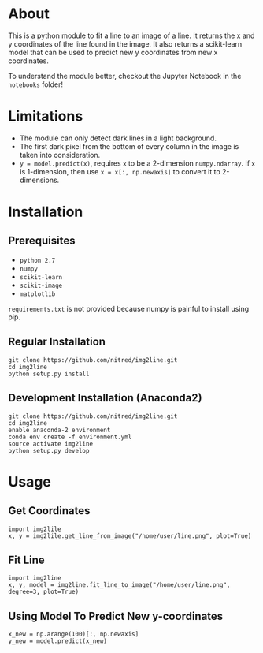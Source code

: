 # About
This is a python module to fit a line to an image of a line. It returns the x and y coordinates of the line found in the image. It also returns a scikit-learn model that can be used to predict new y coordinates from new x coordinates.

To understand the module better, checkout the Jupyter Notebook in the `notebooks` folder!

# Limitations
- The module can only detect dark lines in a light background.
- The first dark pixel from the bottom of every column in the image is taken into consideration.
- `y = model.predict(x)`, requires `x` to be a 2-dimension `numpy.ndarray`. If `x` is 1-dimension, then use `x = x[:, np.newaxis]` to convert it to 2-dimensions.

# Installation
## Prerequisites
- `python 2.7`
- `numpy`
- `scikit-learn`
- `scikit-image`
- `matplotlib`

`requirements.txt` is not provided because numpy is painful to install using pip.

## Regular Installation
```
git clone https://github.com/nitred/img2line.git
cd img2line
python setup.py install
```

## Development Installation (Anaconda2)
```
git clone https://github.com/nitred/img2line.git
cd img2line
enable anaconda-2 environment
conda env create -f environment.yml
source activate img2line
python setup.py develop
```

# Usage
## Get Coordinates
```
import img2lile
x, y = img2lile.get_line_from_image("/home/user/line.png", plot=True)
```

## Fit Line
```
import img2line
x, y, model = img2line.fit_line_to_image("/home/user/line.png", degree=3, plot=True)
```

## Using Model To Predict New y-coordinates
```
x_new = np.arange(100)[:, np.newaxis]
y_new = model.predict(x_new)
```
